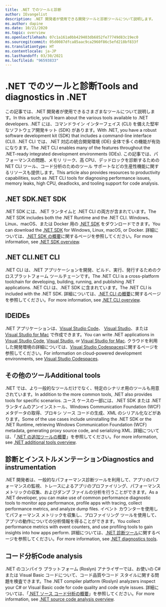 ```yaml
---
title: .NET でのツールと診断
author: IEvangelist
description: .NET 開発者が使用できる開発ツールと診断ツールについて説明します。
ms.author: dapine
ms.date: 10/21/2020
ms.topic: overview
ms.openlocfilehash: 07c1a161a0bb429403db6852fe77749d83c19ec0
ms.sourcegitcommit: 05d0087dfca85aac9ca2960f86c5efd218bf833f
ms.translationtype: HT
ms.contentlocale: ja-JP
ms.lasthandoff: 03/30/2021
ms.locfileid: "96593833"
---
```

# <a name="tools-and-diagnostics-in-net"></a><span data-ttu-id="c8f83-103">.NET でのツールと診断</span><span class="sxs-lookup"><span data-stu-id="c8f83-103">Tools and diagnostics in .NET</span></span>

<span data-ttu-id="c8f83-104">この記事では、.NET 開発者が使用できるさまざまなツールについて説明します。</span><span class="sxs-lookup"><span data-stu-id="c8f83-104">In this article, you'll learn about the various tools available to .NET developers.</span></span> <span data-ttu-id="c8f83-105">.NET には、コマンドライン インターフェイス (CLI) を備えた堅牢なソフトウェア開発キット (SDK) があります。</span><span class="sxs-lookup"><span data-stu-id="c8f83-105">With .NET, you have a robust software development kit (SDK) that includes a command-line interface (CLI).</span></span> <span data-ttu-id="c8f83-106">.NET CLI では、.NET 対応の統合開発環境 (IDE) 全体で多くの機能が有効になります。</span><span class="sxs-lookup"><span data-stu-id="c8f83-106">The .NET CLI enables many of the features throughout the .NET-ready integrated development environments (IDEs).</span></span> <span data-ttu-id="c8f83-107">この記事では、パフォーマンスの問題、メモリ リーク、高 CPU、デッドロックを診断するための NET CLI ツール、コード分析のためのツール サポートなどの生産性機能に関するリソースも提供します。</span><span class="sxs-lookup"><span data-stu-id="c8f83-107">This article also provides resources to productivity capabilities, such as .NET CLI tools for diagnosing performance issues, memory leaks, high CPU, deadlocks, and tooling support for code analysis.</span></span>

## <a name="net-sdk"></a><span data-ttu-id="c8f83-108">.NET SDK</span><span class="sxs-lookup"><span data-stu-id="c8f83-108">.NET SDK</span></span>

<span data-ttu-id="c8f83-109">.NET SDK には、.NET ランタイムと .NET CLI の両方が含まれています。</span><span class="sxs-lookup"><span data-stu-id="c8f83-109">The .NET SDK includes both the .NET Runtime and the .NET CLI.</span></span> <span data-ttu-id="c8f83-110">Windows、Linux、macOS、または Docker 用の [.NET SDK](https://dotnet.microsoft.com/download) をダウンロードできます。</span><span class="sxs-lookup"><span data-stu-id="c8f83-110">You can download the [.NET SDK](https://dotnet.microsoft.com/download) for Windows, Linux, macOS, or Docker.</span></span> <span data-ttu-id="c8f83-111">詳細については、[.NET SDK の概要](../core/sdk.md)に関するページを参照してください。</span><span class="sxs-lookup"><span data-stu-id="c8f83-111">For more information, see [.NET SDK overview](../core/sdk.md).</span></span>

## <a name="net-cli"></a><span data-ttu-id="c8f83-112">.NET CLI</span><span class="sxs-lookup"><span data-stu-id="c8f83-112">.NET CLI</span></span>

<span data-ttu-id="c8f83-113">.NET CLI は、.NET アプリケーションを開発、ビルド、実行、発行するためのクロスプラットフォーム ツールチェーンです。</span><span class="sxs-lookup"><span data-stu-id="c8f83-113">The .NET CLI is a cross-platform toolchain for developing, building, running, and publishing .NET applications.</span></span> <span data-ttu-id="c8f83-114">.NET CLI は、.NET SDK に含まれています。</span><span class="sxs-lookup"><span data-stu-id="c8f83-114">The .NET CLI is included with the .NET SDK.</span></span> <span data-ttu-id="c8f83-115">詳細については、[.NET CLI の概要](../core/tools/index.md)に関するページを参照してください。</span><span class="sxs-lookup"><span data-stu-id="c8f83-115">For more information, see [.NET CLI overview](../core/tools/index.md).</span></span>

## <a name="ides"></a><span data-ttu-id="c8f83-116">IDE</span><span class="sxs-lookup"><span data-stu-id="c8f83-116">IDEs</span></span>

<span data-ttu-id="c8f83-117">.NET アプリケーションは、[Visual Studio Code](https://code.visualstudio.com/docs)、 [Visual Studio](/visualstudio/windows)、または [Visual Studio for Mac](/visualstudio/mac) で作成できます。</span><span class="sxs-lookup"><span data-stu-id="c8f83-117">You can write .NET applications in [Visual Studio Code](https://code.visualstudio.com/docs), [Visual Studio](/visualstudio/windows), or [Visual Studio for Mac](/visualstudio/mac).</span></span> <span data-ttu-id="c8f83-118">クラウドを利用した開発環境の詳細については、[Visual Studio Codespaces](/visualstudio/codespaces/overview/what-is-vsonline)に関するページを参照してください。</span><span class="sxs-lookup"><span data-stu-id="c8f83-118">For information on cloud-powered development environments, see [Visual Studio Codespaces](/visualstudio/codespaces/overview/what-is-vsonline).</span></span>

## <a name="additional-tools"></a><span data-ttu-id="c8f83-119">その他のツール</span><span class="sxs-lookup"><span data-stu-id="c8f83-119">Additional tools</span></span>

<span data-ttu-id="c8f83-120">.NET では、より一般的なツールだけでなく、特定のシナリオ用のツールも用意されています。</span><span class="sxs-lookup"><span data-stu-id="c8f83-120">In addition to the more common tools, .NET also provides tools for specific scenarios.</span></span> <span data-ttu-id="c8f83-121">ユース ケースの一部には、.NET SDK または .NET ランタイムのアンインストール、Windows Communication Foundation (WCF) メタデータの取得、プロキシ ソース コードの生成、XML のシリアル化などがあります。</span><span class="sxs-lookup"><span data-stu-id="c8f83-121">Some of the use cases include uninstalling the .NET SDK or the .NET Runtime, retrieving Windows Communication Foundation (WCF) metadata, generating proxy source code, and serializing XML.</span></span> <span data-ttu-id="c8f83-122">詳細については、「[.NET の追加ツールの概要](../core/additional-tools/index.md)」を参照してください。</span><span class="sxs-lookup"><span data-stu-id="c8f83-122">For more information, see [.NET additional tools overview](../core/additional-tools/index.md).</span></span>

## <a name="diagnostics-and-instrumentation"></a><span data-ttu-id="c8f83-123">診断とインストルメンテーション</span><span class="sxs-lookup"><span data-stu-id="c8f83-123">Diagnostics and instrumentation</span></span>

<span data-ttu-id="c8f83-124">.NET 開発者は、一般的なパフォーマンス診断ツールを利用して、アプリのパフォーマンスの監視、トレースによるアプリのプロファイリング、パフォーマンス メトリックの収集、およびダンプ ファイルの分析を行うことができます。</span><span class="sxs-lookup"><span data-stu-id="c8f83-124">As a .NET developer, you can make use of common performance diagnostic tools to monitor app performance, profile apps with tracing, collect performance metrics, and analyze dump files.</span></span> <span data-ttu-id="c8f83-125">イベント カウンターを使用してパフォーマンス メトリックを収集し、プロファイリング ツールを使用して、アプリの動作についての分析情報を得ることができます。</span><span class="sxs-lookup"><span data-stu-id="c8f83-125">You collect performance metrics with event counters, and use profiling tools to gain insights into how apps perform.</span></span> <span data-ttu-id="c8f83-126">詳細については、[.NET 診断ツール](../core/diagnostics/index.md)に関するページを参照してください。</span><span class="sxs-lookup"><span data-stu-id="c8f83-126">For more information, see [.NET diagnostics tools](../core/diagnostics/index.md).</span></span>

## <a name="code-analysis"></a><span data-ttu-id="c8f83-127">コード分析</span><span class="sxs-lookup"><span data-stu-id="c8f83-127">Code analysis</span></span>

<span data-ttu-id="c8f83-128">.NET のコンパイラ プラットフォーム (Roslyn) アナライザーでは、お使いの C# または Visual Basic コードについて、コード品質やコード スタイルに関する問題を検査できます。</span><span class="sxs-lookup"><span data-stu-id="c8f83-128">The .NET compiler platform (Roslyn) analyzers inspect your C# or Visual Basic code for code quality and code style issues.</span></span> <span data-ttu-id="c8f83-129">詳細については、「[.NET ソース コード分析の概要](code-analysis/overview.md)」を参照してください。</span><span class="sxs-lookup"><span data-stu-id="c8f83-129">For more information, see [.NET source code analysis overview](code-analysis/overview.md).</span></span>
